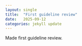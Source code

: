```yaml
---
layout: single
title:  "First guideline review"
date:   2025-09-12
categories: jekyll update
---
```


Made first guideline review.